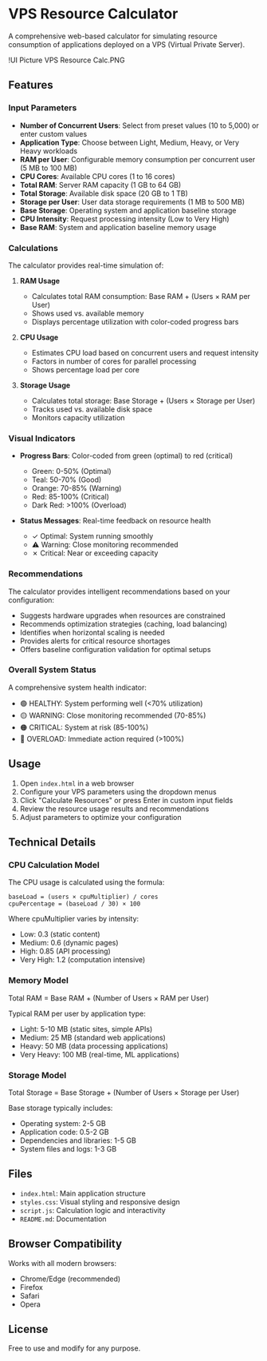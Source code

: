# VPS Resource Calculator

A comprehensive web-based calculator for simulating resource consumption of applications deployed on a VPS (Virtual Private Server).

!UI Picture VPS Resource Calc.PNG

## Features

### Input Parameters

- **Number of Concurrent Users**: Select from preset values (10 to 5,000) or enter custom values
- **Application Type**: Choose between Light, Medium, Heavy, or Very Heavy workloads
- **RAM per User**: Configurable memory consumption per concurrent user (5 MB to 100 MB)
- **CPU Cores**: Available CPU cores (1 to 16 cores)
- **Total RAM**: Server RAM capacity (1 GB to 64 GB)
- **Total Storage**: Available disk space (20 GB to 1 TB)
- **Storage per User**: User data storage requirements (1 MB to 500 MB)
- **Base Storage**: Operating system and application baseline storage
- **CPU Intensity**: Request processing intensity (Low to Very High)
- **Base RAM**: System and application baseline memory usage

### Calculations

The calculator provides real-time simulation of:

1. **RAM Usage**
   - Calculates total RAM consumption: Base RAM + (Users × RAM per User)
   - Shows used vs. available memory
   - Displays percentage utilization with color-coded progress bars

2. **CPU Usage**
   - Estimates CPU load based on concurrent users and request intensity
   - Factors in number of cores for parallel processing
   - Shows percentage load per core

3. **Storage Usage**
   - Calculates total storage: Base Storage + (Users × Storage per User)
   - Tracks used vs. available disk space
   - Monitors capacity utilization

### Visual Indicators

- **Progress Bars**: Color-coded from green (optimal) to red (critical)
  - Green: 0-50% (Optimal)
  - Teal: 50-70% (Good)
  - Orange: 70-85% (Warning)
  - Red: 85-100% (Critical)
  - Dark Red: >100% (Overload)

- **Status Messages**: Real-time feedback on resource health
  - ✓ Optimal: System running smoothly
  - ⚠ Warning: Close monitoring recommended
  - ✗ Critical: Near or exceeding capacity

### Recommendations

The calculator provides intelligent recommendations based on your configuration:

- Suggests hardware upgrades when resources are constrained
- Recommends optimization strategies (caching, load balancing)
- Identifies when horizontal scaling is needed
- Provides alerts for critical resource shortages
- Offers baseline configuration validation for optimal setups

### Overall System Status

A comprehensive system health indicator:
- 🟢 HEALTHY: System performing well (<70% utilization)
- 🟡 WARNING: Close monitoring recommended (70-85%)
- 🟠 CRITICAL: System at risk (85-100%)
- 🔴 OVERLOAD: Immediate action required (>100%)

## Usage

1. Open `index.html` in a web browser
2. Configure your VPS parameters using the dropdown menus
3. Click "Calculate Resources" or press Enter in custom input fields
4. Review the resource usage results and recommendations
5. Adjust parameters to optimize your configuration

## Technical Details

### CPU Calculation Model

The CPU usage is calculated using the formula:
```
baseLoad = (users × cpuMultiplier) / cores
cpuPercentage = (baseLoad / 30) × 100
```

Where cpuMultiplier varies by intensity:
- Low: 0.3 (static content)
- Medium: 0.6 (dynamic pages)
- High: 0.85 (API processing)
- Very High: 1.2 (computation intensive)

### Memory Model

Total RAM = Base RAM + (Number of Users × RAM per User)

Typical RAM per user by application type:
- Light: 5-10 MB (static sites, simple APIs)
- Medium: 25 MB (standard web applications)
- Heavy: 50 MB (data processing applications)
- Very Heavy: 100 MB (real-time, ML applications)

### Storage Model

Total Storage = Base Storage + (Number of Users × Storage per User)

Base storage typically includes:
- Operating system: 2-5 GB
- Application code: 0.5-2 GB
- Dependencies and libraries: 1-5 GB
- System files and logs: 1-3 GB

## Files

- `index.html`: Main application structure
- `styles.css`: Visual styling and responsive design
- `script.js`: Calculation logic and interactivity
- `README.md`: Documentation

## Browser Compatibility

Works with all modern browsers:
- Chrome/Edge (recommended)
- Firefox
- Safari
- Opera

## License

Free to use and modify for any purpose.

